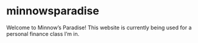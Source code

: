 # minnowsparadise
Welcome to Minnow’s Paradise!
This website is currently being used for a personal finance class I’m in.
